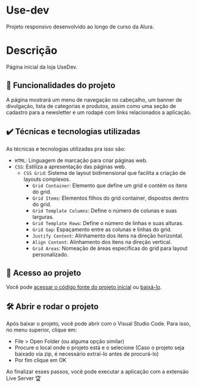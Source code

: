 # Use-dev

Projeto responsivo desenvolvido ao longo de curso da Alura.

# Descrição

Página inicial da loja UseDev.

## 🔨 Funcionalidades do projeto

A página mostrará um menu de navegação no cabeçalho, um banner de divulgação, lista de categorias e produtos, assim como uma seção de cadastro para a newsletter e um rodapé com links relacionados a aplicação.

## ✔️ Técnicas e tecnologias utilizadas

As técnicas e tecnologias utilizadas pra isso são:

- `HTML`: Linguagem de marcação para criar páginas web.
- `CSS`: Estiliza a apresentação das páginas web.
  - `CSS Grid`: Sistema de layout bidimensional que facilita a criação de layouts complexos.
    - `Grid Container`: Elemento que define um grid e contém os itens do grid.
    - `Grid Items`: Elementos filhos do grid container, dispostos dentro do grid.
    - `Grid Template Columns`: Define o número de colunas e suas larguras.
    - `Grid Template Rows`: Define o número de linhas e suas alturas.
    - `Grid Gap`: Espaçamento entre as colunas e linhas do grid.
    - `Justify Content`: Alinhamento dos itens na direção horizontal.
    - `Align Content`: Alinhamento dos itens na direção vertical.
    - `Grid Areas`: Nomeação de áreas específicas do grid para layout personalizado.

## 📁 Acesso ao projeto

Você pode [acessar o código fonte do projeto inicial](https://github.com/monicahillman/3992-css-grid/tree/projeto-base) ou [baixá-lo](https://github.com/monicahillman/3992-css-grid/archive/refs/heads/projeto-base.zip).

## 🛠️ Abrir e rodar o projeto

Após baixar o projeto, você pode abrir com o Visual Studio Code. Para isso, no menu superior, clique em:

* File > Open Folder (ou alguma opção similar)
* Procure o local onde o projeto está e o selecione (Caso o projeto seja baixado via zip, é necessário extraí-lo antes de procurá-lo)
* Por fim clique em OK

Ao finalizar esses passos, você pode executar a aplicação com a extensão Live Server 🏆


